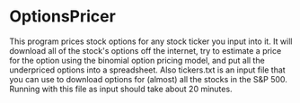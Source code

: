 # OptionsPricer
This program prices stock options for any stock ticker you input into it. It will download all of the stock's options off the internet, try to estimate a price for the option using the binomial option pricing model, and put all the underpriced options into a spreadsheet.
Also tickers.txt is an input file that you can use to download options for (almost) all the stocks in the S&P 500. Running with this file as input should take about 20 minutes.
